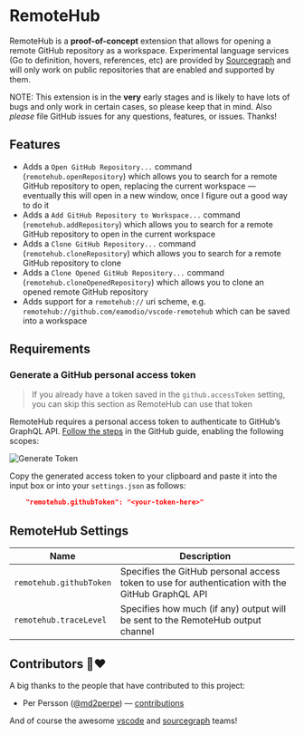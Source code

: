 # RemoteHub

RemoteHub is a **proof-of-concept** extension that allows for opening a remote GitHub repository as a workspace. Experimental language services (Go to definition, hovers, references, etc) are provided by [Sourcegraph](https://sourcegraph.com) and will only work on public repositories that are enabled and supported by them.

NOTE: This extension is in the **very** early stages and is likely to have lots of bugs and only work in certain cases, so please keep that in mind. Also _please_ file GitHub issues for any questions, features, or issues. Thanks!

## Features

- Adds a `Open GitHub Repository...` command (`remotehub.openRepository`) which allows you to search for a remote GitHub repository to open, replacing the current workspace &mdash; eventually this will open in a new window, once I figure out a good way to do it
- Adds a `Add GitHub Repository to Workspace...` command (`remotehub.addRepository`) which allows you to search for a remote GitHub repository to open in the current workspace
- Adds a `Clone GitHub Repository...` command (`remotehub.cloneRepository`) which allows you to search for a remote GitHub repository to clone
- Adds a `Clone Opened GitHub Repository...` command (`remotehub.cloneOpenedRepository`) which allows you to clone an opened remote GitHub repository
- Adds support for a `remotehub://` uri scheme, e.g. `remotehub://github.com/eamodio/vscode-remotehub` which can be saved into a workspace

## Requirements

### Generate a GitHub personal access token

> If you already have a token saved in the `github.accessToken` setting, you can skip this section as RemoteHub can use that token

RemoteHub requires a personal access token to authenticate to GitHub’s GraphQL API. [Follow the steps](https://help.github.com/articles/creating-an-access-token-for-command-line-use/) in the GitHub guide, enabling the following scopes:

![Generate Token](https://raw.githubusercontent.com/eamodio/vscode-remotehub/master/images/generate-token.png)

Copy the generated access token to your clipboard and paste it into the input box or into your `settings.json` as follows:

```json
    "remotehub.githubToken": "<your-token-here>"
```

## RemoteHub Settings

| Name                    | Description                                                                                      |
| ----------------------- | ------------------------------------------------------------------------------------------------ |
| `remotehub.githubToken` | Specifies the GitHub personal access token to use for authentication with the GitHub GraphQL API |
| `remotehub.traceLevel`  | Specifies how much (if any) output will be sent to the RemoteHub output channel                  |

## Contributors 🙏&#x2764;

A big thanks to the people that have contributed to this project:

- Per Persson ([@md2perpe](https://github.com/md2perpe)) &mdash; [contributions](https://github.com/eamodio/vscode-remotehub/commits?author=md2perpe)

And of course the awesome [vscode](https://github.com/Microsoft/vscode/graphs/contributors) and [sourcegraph](https://github.com/orgs/sourcegraph/people) teams!
